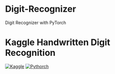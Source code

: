 # Digit-Recognizer
Digit Recognizer with PyTorch
# Kaggle Handwritten Digit Recognition
[![Kaggle](https://img.shields.io/badge/kaggle-competitions-blue)](https://kaggle.com) 
[![Pythorch](https://img.shields.io/badge/TensorFlow-2.x-orange)]((https://pytorch.org/docs/stable/tensors.html))

